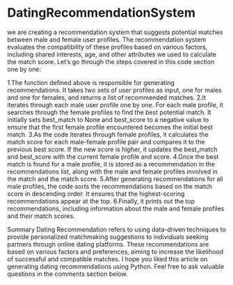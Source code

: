 # DatingRecommendationSystem

we are creating a recommendation system that suggests potential matches between male and female user profiles. The recommendation system evaluates the compatibility of these profiles based on various factors, including shared interests, age, and other attributes we used to calculate the match score. Let’s go through the steps covered in this code section one by one:

1.The function defined above is responsible for generating recommendations. It takes two sets of user profiles as input, one for males and one for females, and returns a list of recommended matches.
2.It iterates through each male user profile one by one. For each male profile, it searches through the female profiles to find the best potential match. It initially sets best_match to None and best_score to a negative value to ensure that the first female profile encountered becomes the initial best match.
3.As the code iterates through female profiles, it calculates the match score for each male-female profile pair and compares it to the previous best score. If the new score is higher, it updates the best_match and best_score with the current female profile and score.
4.Once the best match is found for a male profile, it is stored as a recommendation in the recommendations list, along with the male and female profiles involved in the match and the match score.
5.After generating recommendations for all male profiles, the code sorts the recommendations based on the match score in descending order. It ensures that the highest-scoring recommendations appear at the top.
6.Finally, it prints out the top recommendations, including information about the male and female profiles and their match scores.

Summary
Dating Recommendation refers to using data-driven techniques to provide personalized matchmaking suggestions to individuals seeking partners through online dating platforms. These recommendations are based on various factors and preferences, aiming to increase the likelihood of successful and compatible matches. I hope you liked this article on generating dating recommendations using Python. Feel free to ask valuable questions in the comments section below.
